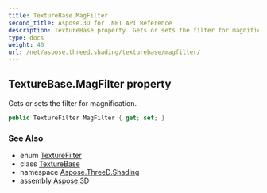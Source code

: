 ```yaml
---
title: TextureBase.MagFilter
second_title: Aspose.3D for .NET API Reference
description: TextureBase property. Gets or sets the filter for magnification
type: docs
weight: 40
url: /net/aspose.threed.shading/texturebase/magfilter/
---
```

## TextureBase.MagFilter property

Gets or sets the filter for magnification.

```csharp
public TextureFilter MagFilter { get; set; }
```

### See Also

* enum [TextureFilter](../../texturefilter/)
* class [TextureBase](../)
* namespace [Aspose.ThreeD.Shading](../../texturebase/)
* assembly [Aspose.3D](../../../)


